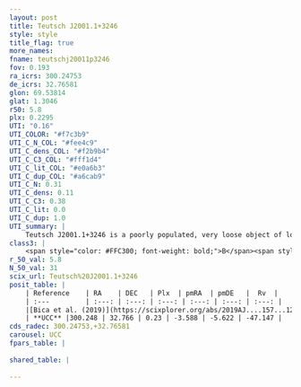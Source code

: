 ```yaml
---
layout: post
title: Teutsch J2001.1+3246
style: style
title_flag: true
more_names: 
fname: teutschj20011p3246
fov: 0.193
ra_icrs: 300.24753
de_icrs: 32.76581
glon: 69.53814
glat: 1.3046
r50: 5.8
plx: 0.2295
UTI: "0.16"
UTI_COLOR: "#f7c3b9"
UTI_C_N_COL: "#fee4c9"
UTI_C_dens_COL: "#f2b9b4"
UTI_C_C3_COL: "#fff1d4"
UTI_C_lit_COL: "#e0a6b3"
UTI_C_dup_COL: "#a6cab9"
UTI_C_N: 0.31
UTI_C_dens: 0.11
UTI_C_C3: 0.38
UTI_C_lit: 0.0
UTI_C_dup: 1.0
UTI_summary: |
    Teutsch J2001.1+3246 is a poorly populated, very loose object of low C3 quality. It is rarely studied in the literature, with no articles listed in the last 6 years.
class3: |
    <span style="color: #FFC300; font-weight: bold;">B</span><span style="color: red; font-weight: bold;">C</span>
r_50_val: 5.8
N_50_val: 31
scix_url: Teutsch%20J2001.1+3246
posit_table: |
    | Reference    | RA    | DEC   | Plx  | pmRA  | pmDE   |  Rv  |
    | :---         | :---: | :---: | :---: | :---: | :---: | :---: |
    |[Bica et al. (2019)](https://scixplorer.org/abs/2019AJ....157...12B) | 300.289 | 32.773 | -- | -- | -- | -- |
    | **UCC** |300.248 | 32.766 | 0.23 | -3.588 | -5.622 | -47.147 | 
cds_radec: 300.24753,+32.76581
carousel: UCC
fpars_table: |
    
shared_table: |
    
---
```

